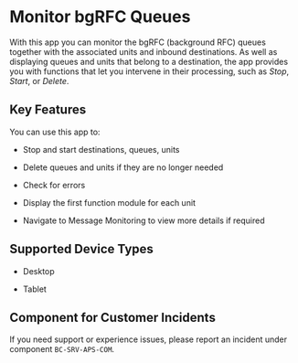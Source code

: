 <!-- loioe7d35d304517471c9f6d951ea526cd7e -->

# Monitor bgRFC Queues



With this app you can monitor the bgRFC \(background RFC\) queues together with the associated units and inbound destinations. As well as displaying queues and units that belong to a destination, the app provides you with functions that let you intervene in their processing, such as *Stop*, *Start*, or *Delete*.



## Key Features

You can use this app to:



-   Stop and start destinations, queues, units

-   Delete queues and units if they are no longer needed

-   Check for errors

-   Display the first function module for each unit
-   Navigate to Message Monitoring to view more details if required



<a name="loioe7d35d304517471c9f6d951ea526cd7e__supported_devices"/>

## Supported Device Types

-   Desktop

-   Tablet




<a name="loioe7d35d304517471c9f6d951ea526cd7e__customer_component"/>

## Component for Customer Incidents

If you need support or experience issues, please report an incident under component `BC-SRV-APS-COM`.


